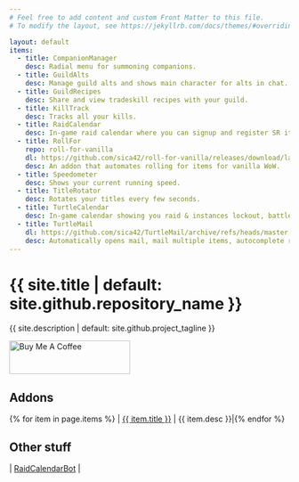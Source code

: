 ```yaml
---
# Feel free to add content and custom Front Matter to this file.
# To modify the layout, see https://jekyllrb.com/docs/themes/#overriding-theme-defaults

layout: default
items:
  - title: CompanionManager
    desc: Radial menu for summoning companions.
  - title: GuildAlts
    desc: Manage guild alts and shows main character for alts in chat.
  - title: GuildRecipes
    desc: Share and view tradeskill recipes with your guild.
  - title: KillTrack
    desc: Tracks all your kills.
  - title: RaidCalendar
    desc: In-game raid calendar where you can signup and register SR items in-game.
  - title: RollFor
    repo: roll-for-vanilla
    dl: https://github.com/sica42/roll-for-vanilla/releases/download/latest/RollFor.zip
    desc: An addon that automates rolling for items for vanilla WoW.
  - title: Speedometer
    desc: Shows your current running speed.
  - title: TitleRotator
    desc: Rotates your titles every few seconds.
  - title: TurtleCalendar
    desc: In-game calendar showing you raid & instances lockout, battleground and Darkmoon faire timers.
  - title: TurtleMail
    dl: https://github.com/sica42/TurtleMail/archive/refs/heads/master.zip
    desc: Automatically opens mail, mail multiple items, autocomplete recipient names, shows collected gold.
---
```



<h1>{{ site.title | default: site.github.repository_name }}</h1>
<p>{{ site.description | default: site.github.project_tagline }}</p>

<a href="https://www.buymeacoffee.com/sica" target="_blank"><img src="https://cdn.buymeacoffee.com/buttons/v2/default-yellow.png" alt="Buy Me A Coffee" style="height: 60px !important;width: 217px !important;" ></a>

## Addons

{% for item in page.items %}
| <a class="download" title="Download" href="{% if item.dl %}{{ item.dl }}{% else %}https://github.com/sica42/{{ item.title }}/archive/refs/heads/main.zip{% endif %}"></a><a class="github" title="Github page" href="https://github.com/sica42/{{ item.repo | default: item.title }}"><a href="./{{ item.title }}">{{ item.title }}</a> | {{ item.desc }}|{% endfor %}

## Other stuff

| <a class="download" title="Download" href="https://github.com/sica42/RaidCalendarBot/releases/latest"></a><a class="github" title="Github page" href="https://github.com/sica42/RaidCalendarBot"><a href="./RaidCalendarBot">RaidCalendarBot</a> | 

